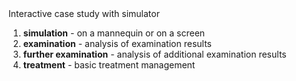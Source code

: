<div class="w3-margin w3-xxlarge w3-sand w3-padding">
Interactive case study with simulator
    
  1. **simulation** - on a mannequin or on a screen
  2. **examination** - analysis of examination results
  3. **further examination** - analysis of additional examination results
  4. **treatment** - basic treatment management

</div>

